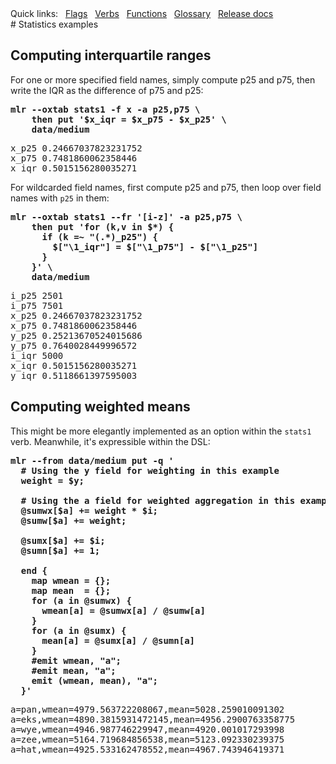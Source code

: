 <!---  PLEASE DO NOT EDIT DIRECTLY. EDIT THE .md.in FILE PLEASE. --->
<div>
<span class="quicklinks">
Quick links:
&nbsp;
<a class="quicklink" href="../reference-main-flag-list/index.html">Flags</a>
&nbsp;
<a class="quicklink" href="../reference-verbs/index.html">Verbs</a>
&nbsp;
<a class="quicklink" href="../reference-dsl-builtin-functions/index.html">Functions</a>
&nbsp;
<a class="quicklink" href="../glossary/index.html">Glossary</a>
&nbsp;
<a class="quicklink" href="../release-docs/index.html">Release docs</a>
</span>
</div>
# Statistics examples

## Computing interquartile ranges

For one or more specified field names, simply compute p25 and p75, then write the IQR as the difference of p75 and p25:

<pre class="pre-highlight-in-pair">
<b>mlr --oxtab stats1 -f x -a p25,p75 \</b>
<b>    then put '$x_iqr = $x_p75 - $x_p25' \</b>
<b>    data/medium</b>
</pre>
<pre class="pre-non-highlight-in-pair">
x_p25 0.24667037823231752
x_p75 0.7481860062358446
x_iqr 0.5015156280035271
</pre>

For wildcarded field names, first compute p25 and p75, then loop over field names with `p25` in them:

<pre class="pre-highlight-in-pair">
<b>mlr --oxtab stats1 --fr '[i-z]' -a p25,p75 \</b>
<b>    then put 'for (k,v in $*) {</b>
<b>      if (k =~ "(.*)_p25") {</b>
<b>        $["\1_iqr"] = $["\1_p75"] - $["\1_p25"]</b>
<b>      }</b>
<b>    }' \</b>
<b>    data/medium</b>
</pre>
<pre class="pre-non-highlight-in-pair">
i_p25 2501
i_p75 7501
x_p25 0.24667037823231752
x_p75 0.7481860062358446
y_p25 0.25213670524015686
y_p75 0.7640028449996572
i_iqr 5000
x_iqr 0.5015156280035271
y_iqr 0.5118661397595003
</pre>

## Computing weighted means

This might be more elegantly implemented as an option within the `stats1` verb. Meanwhile, it's expressible within the DSL:

<pre class="pre-highlight-in-pair">
<b>mlr --from data/medium put -q '</b>
<b>  # Using the y field for weighting in this example</b>
<b>  weight = $y;</b>
<b></b>
<b>  # Using the a field for weighted aggregation in this example</b>
<b>  @sumwx[$a] += weight * $i;</b>
<b>  @sumw[$a] += weight;</b>
<b></b>
<b>  @sumx[$a] += $i;</b>
<b>  @sumn[$a] += 1;</b>
<b></b>
<b>  end {</b>
<b>    map wmean = {};</b>
<b>    map mean  = {};</b>
<b>    for (a in @sumwx) {</b>
<b>      wmean[a] = @sumwx[a] / @sumw[a]</b>
<b>    }</b>
<b>    for (a in @sumx) {</b>
<b>      mean[a] = @sumx[a] / @sumn[a]</b>
<b>    }</b>
<b>    #emit wmean, "a";</b>
<b>    #emit mean, "a";</b>
<b>    emit (wmean, mean), "a";</b>
<b>  }'</b>
</pre>
<pre class="pre-non-highlight-in-pair">
a=pan,wmean=4979.563722208067,mean=5028.259010091302
a=eks,wmean=4890.3815931472145,mean=4956.2900763358775
a=wye,wmean=4946.987746229947,mean=4920.001017293998
a=zee,wmean=5164.719684856538,mean=5123.092330239375
a=hat,wmean=4925.533162478552,mean=4967.743946419371
</pre>
